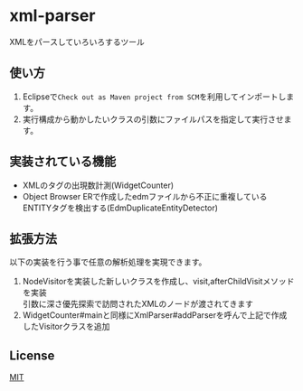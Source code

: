 # xml-parser
XMLをパースしていろいろするツール

## 
## 使い方

1. Eclipseで`Check out as Maven project from SCM`を利用してインポートします。
2. 実行構成から動かしたいクラスの引数にファイルパスを指定して実行させます。

## 実装されている機能

* XMLのタグの出現数計測(WidgetCounter)
* Object Browser ERで作成したedmファイルから不正に重複しているENTITYタグを検出する(EdmDuplicateEntityDetector)

## 拡張方法

以下の実装を行う事で任意の解析処理を実現できます。
1. NodeVisitorを実装した新しいクラスを作成し、visit,afterChildVisitメソッドを実装  
引数に深さ優先探索で訪問されたXMLのノードが渡されてきます
2. WidgetCounter#mainと同様にXmlParser#addParserを呼んで上記で作成したVisitorクラスを追加

## License
[MIT](https://github.com/tsyki/xml-parser/blob/master/LICENSE)
